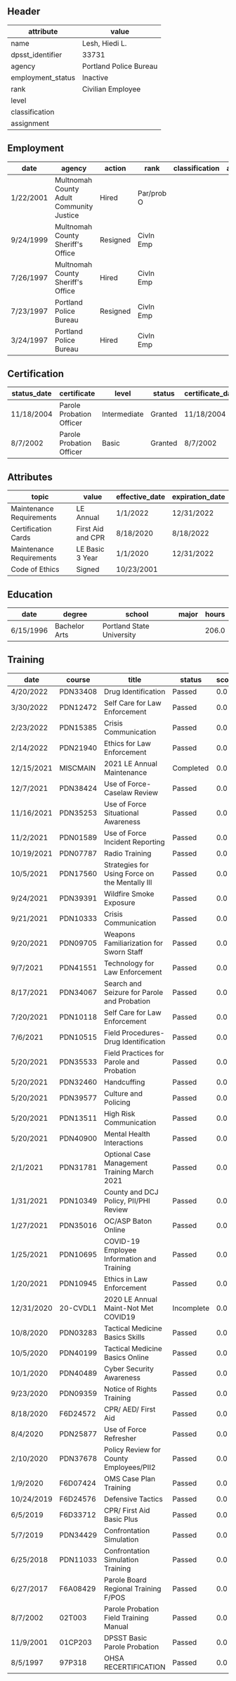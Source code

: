 ## Header
| attribute | value |
| --------- | ----- |
| name | Lesh, Hiedi L. |
| dpsst_identifier | 33731 |
| agency | Portland Police Bureau |
| employment_status | Inactive |
| rank | Civilian Employee |
| level |  |
| classification |  |
| assignment |  |
## Employment
| date | agency | action | rank | classification | assignment |
| ---- | ------ | ------ | ---- | -------------- | ---------- |
| 1/22/2001 | Multnomah County Adult Community Justice | Hired | Par/prob O |  |  |
| 9/24/1999 | Multnomah County Sheriff's Office | Resigned | Civln Emp |  |  |
| 7/26/1997 | Multnomah County Sheriff's Office | Hired | Civln Emp |  |  |
| 7/23/1997 | Portland Police Bureau | Resigned | Civln Emp |  |  |
| 3/24/1997 | Portland Police Bureau | Hired | Civln Emp |  |  |
## Certification
| status_date | certificate | level | status | certificate_date | expiration_date | probation_date |
| ----------- | ----------- | ----- | ------ | ---------------- | --------------- | -------------- |
| 11/18/2004 | Parole  Probation Officer | Intermediate | Granted | 11/18/2004 |  |  |
| 8/7/2002 | Parole  Probation Officer | Basic | Granted | 8/7/2002 |  |  |
## Attributes
| topic | value | effective_date | expiration_date |
| ----- | ----- | -------------- | --------------- |
| Maintenance Requirements | LE Annual | 1/1/2022 | 12/31/2022 |
| Certification Cards | First Aid and CPR | 8/18/2020 | 8/18/2022 |
| Maintenance Requirements | LE Basic 3 Year | 1/1/2020 | 12/31/2022 |
| Code of Ethics | Signed | 10/23/2001 |  |
## Education
| date | degree | school | major | hours |
| ---- | ------ | ------ | ----- | ----- |
| 6/15/1996 | Bachelor Arts | Portland State University |  | 206.0 |
## Training
| date | course | title | status | score | hours |
| ---- | ------ | ----- | ------ | ----- | ----- |
| 4/20/2022 | PDN33408 | Drug Identification | Passed | 0.0 | 1.50 |
| 3/30/2022 | PDN12472 | Self Care for Law Enforcement | Passed | 0.0 | 1.50 |
| 2/23/2022 | PDN15385 | Crisis Communication | Passed | 0.0 | 1.50 |
| 2/14/2022 | PDN21940 | Ethics for Law Enforcement | Passed | 0.0 | 1.00 |
| 12/15/2021 | MISCMAIN | 2021 LE Annual Maintenance | Completed | 0.0 | 0.00 |
| 12/7/2021 | PDN38424 | Use of Force-Caselaw Review | Passed | 0.0 | 1.50 |
| 11/16/2021 | PDN35253 | Use of Force Situational Awareness | Passed | 0.0 | 1.50 |
| 11/2/2021 | PDN01589 | Use of Force Incident Reporting | Passed | 0.0 | 1.50 |
| 10/19/2021 | PDN07787 | Radio Training | Passed | 0.0 | 1.00 |
| 10/5/2021 | PDN17560 | Strategies for Using Force on the Mentally Ill | Passed | 0.0 | 1.50 |
| 9/24/2021 | PDN39391 | Wildfire Smoke Exposure | Passed | 0.0 | 1.00 |
| 9/21/2021 | PDN10333 | Crisis Communication | Passed | 0.0 | 1.75 |
| 9/20/2021 | PDN09705 | Weapons Familiarization for Sworn Staff | Passed | 0.0 | 1.75 |
| 9/7/2021 | PDN41551 | Technology for Law Enforcement | Passed | 0.0 | 1.50 |
| 8/17/2021 | PDN34067 | Search and Seizure for Parole and Probation | Passed | 0.0 | 1.50 |
| 7/20/2021 | PDN10118 | Self Care for Law Enforcement | Passed | 0.0 | 1.50 |
| 7/6/2021 | PDN10515 | Field Procedures-Drug Identification | Passed | 0.0 | 2.25 |
| 5/20/2021 | PDN35533 | Field Practices for Parole and Probation | Passed | 0.0 | 1.50 |
| 5/20/2021 | PDN32460 | Handcuffing | Passed | 0.0 | 0.50 |
| 5/20/2021 | PDN39577 | Culture and Policing | Passed | 0.0 | 1.00 |
| 5/20/2021 | PDN13511 | High Risk Communication | Passed | 0.0 | 1.50 |
| 5/20/2021 | PDN40900 | Mental Health Interactions | Passed | 0.0 | 1.50 |
| 2/1/2021 | PDN31781 | Optional Case Management Training March 2021 | Passed | 0.0 | 1.00 |
| 1/31/2021 | PDN10349 | County and DCJ Policy, PII/PHI Review | Passed | 0.0 | 1.00 |
| 1/27/2021 | PDN35016 | OC/ASP Baton Online | Passed | 0.0 | 1.50 |
| 1/25/2021 | PDN10695 | COVID-19 Employee Information and Training | Passed | 0.0 | 0.50 |
| 1/20/2021 | PDN10945 | Ethics in Law Enforcement | Passed | 0.0 | 2.50 |
| 12/31/2020 | 20-CVDL1 | 2020 LE Annual Maint-Not Met COVID19 | Incomplete | 0.0 | 0.00 |
| 10/8/2020 | PDN03283 | Tactical Medicine Basics Skills | Passed | 0.0 | 1.00 |
| 10/5/2020 | PDN40199 | Tactical Medicine Basics Online | Passed | 0.0 | 1.00 |
| 10/1/2020 | PDN40489 | Cyber Security Awareness | Passed | 0.0 | 0.25 |
| 9/23/2020 | PDN09359 | Notice of Rights Training | Passed | 0.0 | 1.00 |
| 8/18/2020 | F6D24572 | CPR/ AED/ First Aid | Passed | 0.0 | 4.00 |
| 8/4/2020 | PDN25877 | Use of Force Refresher | Passed | 0.0 | 2.00 |
| 2/10/2020 | PDN37678 | Policy Review for County Employees/PII2 | Passed | 0.0 | 0.50 |
| 1/9/2020 | F6D07424 | OMS Case Plan Training | Passed | 0.0 | 4.00 |
| 10/24/2019 | F6D24576 | Defensive Tactics | Passed | 0.0 | 3.50 |
| 6/5/2019 | F6D33712 | CPR/ First Aid Basic Plus | Passed | 0.0 | 4.50 |
| 5/7/2019 | PDN34429 | Confrontation Simulation | Passed | 0.0 | 3.50 |
| 6/25/2018 | PDN11033 | Confrontation Simulation Training | Passed | 0.0 | 3.50 |
| 6/27/2017 | F6A08429 | Parole Board Regional Training F/POS | Passed | 0.0 | 3.00 |
| 8/7/2002 | 02T003 | Parole  Probation Field Training Manual | Passed | 0.0 | 50.00 |
| 11/9/2001 | 01CP203 | DPSST Basic Parole  Probation | Passed | 0.0 | 160.00 |
| 8/5/1997 | 97P318 | OHSA RECERTIFICATION | Passed | 0.0 | 4.00 |
